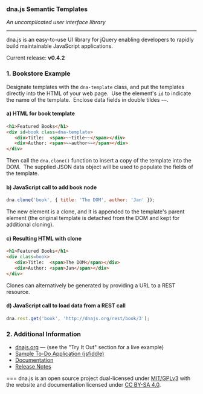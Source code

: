 ### dna.js Semantic Templates

*An uncomplicated user interface library*

---

dna.js is an easy-to-use UI library for jQuery enabling developers to rapidly build maintainable JavaScript applications.

Current release: **v0.4.2**

### 1. Bookstore Example
Designate templates with the `dna-template` class, and put the templates directly into the HTML
of your web page.&nbsp;  Use the element's `id` to indicate the name of the template.&nbsp;
Enclose data fields in double tildes `~~`.

#### a) HTML for book template
```html
<h1>Featured Books</h1>
<div id=book class=dna-template>
   <div>Title:  <span>~~title~~</span></div>
   <div>Author: <span>~~author~~</span></div>
</div>
```

Then call the `dna.clone()` function to insert a copy of the template into the DOM.&nbsp;  The
supplied JSON data object will be used to populate the fields of the template.

#### b) JavaScript call to add book node
```js
dna.clone('book', { title: 'The DOM', author: 'Jan' });
```

The new element is a clone, and it is appended to the template's parent element (the original
template is detached from the DOM and kept for additional cloning).

#### c) Resulting HTML with clone
```html
<h1>Featured Books</h1>
<div class=book>
   <div>Title:  <span>The DOM</span></div>
   <div>Author: <span>Jan</span></div>
</div>
```

Clones can alternatively be generated by providing a URL to a REST resource.

#### d) JavaScript call to load data from a REST call
```js
dna.rest.get('book', 'http://dnajs.org/rest/book/3');
```

### 2. Additional Information
* [dnajs.org](http://dnajs.org) &mdash; (see the "Try It Out" section for a live example)
* [Sample To-Do Application (jsfiddle)](http://jsfiddle.net/3hcoubda/)
* [Documentation](http://dnajs.org/manual.html)
* [Release Notes](https://github.com/dnajs/dna.js/wiki/Release-Notes)

===
dna.js is an open source project dual-licensed under
[MIT/GPLv3](http://dnajs.org/license.html)
with the website and documentation licensed under
[CC BY-SA 4.0](http://creativecommons.org/licenses/by-sa/4.0).
